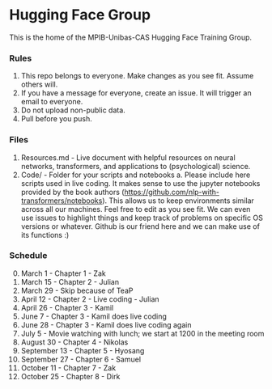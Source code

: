 # Hugging Face Group

This is the home of the MPIB-Unibas-CAS Hugging Face Training Group. 

### Rules

1. This repo belongs to everyone. Make changes as you see fit. Assume others will.
2. If you have a message for everyone, create an issue. It will trigger an email to everyone.  
2. Do not upload non-public data.
3. Pull before you push.

### Files

1. Resources.md - Live document with helpful resources on neural networks, transformers, and applications to (psychological) science. 
2. Code/ - Folder for your scripts and notebooks
  a. Please include here scripts used in live coding. It makes sense to use the jupyter notebooks provided by the book authors (https://github.com/nlp-with-transformers/notebooks). This     allows us to keep environments similar across all our machines. Feel free to edit as you see fit. We can even use issues to highlight things and keep track of problems on specific OS       versions or whatever. Github is our friend here and we can make use of its functions :)

### Schedule

0. March 1 - Chapter 1 - Zak
1. March 15 - Chapter 2 - Julian
2. March 29 - Skip because of TeaP
3. April 12 - Chapter 2 - Live coding - Julian
4. April 26 - Chapter 3 - Kamil
5. June 7 - Chapter 3 - Kamil does live coding
6. June 28 - Chapter 3 - Kamil does live coding again
7. July 5 - Movie watching with lunch; we start at 1200 in the meeting room
8. August 30 - Chapter 4 - Nikolas
9. September 13 - Chapter 5 - Hyosang
10. September 27 - Chapter 6 - Samuel
11. October 11 - Chapter 7 - Zak
12. October 25 - Chapter 8 - Dirk
